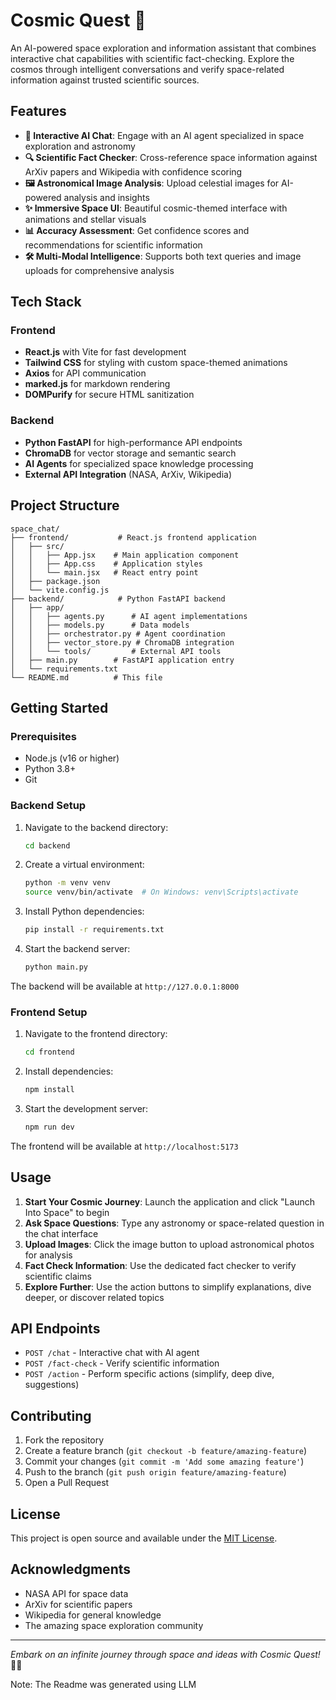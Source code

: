 # Cosmic Quest 🚀

An AI-powered space exploration and information assistant that combines interactive chat capabilities with scientific fact-checking. Explore the cosmos through intelligent conversations and verify space-related information against trusted scientific sources.

## Features

- **🌌 Interactive AI Chat**: Engage with an AI agent specialized in space exploration and astronomy
- **🔍 Scientific Fact Checker**: Cross-reference space information against ArXiv papers and Wikipedia with confidence scoring
- **🖼️ Astronomical Image Analysis**: Upload celestial images for AI-powered analysis and insights
- **✨ Immersive Space UI**: Beautiful cosmic-themed interface with animations and stellar visuals
- **📊 Accuracy Assessment**: Get confidence scores and recommendations for scientific information
- **🛠️ Multi-Modal Intelligence**: Supports both text queries and image uploads for comprehensive analysis

## Tech Stack

### Frontend
- **React.js** with Vite for fast development
- **Tailwind CSS** for styling with custom space-themed animations
- **Axios** for API communication
- **marked.js** for markdown rendering
- **DOMPurify** for secure HTML sanitization

### Backend
- **Python FastAPI** for high-performance API endpoints
- **ChromaDB** for vector storage and semantic search
- **AI Agents** for specialized space knowledge processing
- **External API Integration** (NASA, ArXiv, Wikipedia)

## Project Structure

```
space_chat/
├── frontend/           # React.js frontend application
│   ├── src/
│   │   ├── App.jsx    # Main application component
│   │   ├── App.css    # Application styles
│   │   └── main.jsx   # React entry point
│   ├── package.json
│   └── vite.config.js
├── backend/            # Python FastAPI backend
│   ├── app/
│   │   ├── agents.py      # AI agent implementations
│   │   ├── models.py      # Data models
│   │   ├── orchestrator.py # Agent coordination
│   │   ├── vector_store.py # ChromaDB integration
│   │   └── tools/         # External API tools
│   ├── main.py        # FastAPI application entry
│   └── requirements.txt
└── README.md          # This file
```

## Getting Started

### Prerequisites
- Node.js (v16 or higher)
- Python 3.8+
- Git

### Backend Setup

1. Navigate to the backend directory:
   ```bash
   cd backend
   ```

2. Create a virtual environment:
   ```bash
   python -m venv venv
   source venv/bin/activate  # On Windows: venv\Scripts\activate
   ```

3. Install Python dependencies:
   ```bash
   pip install -r requirements.txt
   ```

4. Start the backend server:
   ```bash
   python main.py
   ```

The backend will be available at `http://127.0.0.1:8000`

### Frontend Setup

1. Navigate to the frontend directory:
   ```bash
   cd frontend
   ```

2. Install dependencies:
   ```bash
   npm install
   ```

3. Start the development server:
   ```bash
   npm run dev
   ```

The frontend will be available at `http://localhost:5173`

## Usage

1. **Start Your Cosmic Journey**: Launch the application and click "Launch Into Space" to begin
2. **Ask Space Questions**: Type any astronomy or space-related question in the chat interface
3. **Upload Images**: Click the image button to upload astronomical photos for analysis
4. **Fact Check Information**: Use the dedicated fact checker to verify scientific claims
5. **Explore Further**: Use the action buttons to simplify explanations, dive deeper, or discover related topics

## API Endpoints

- `POST /chat` - Interactive chat with AI agent
- `POST /fact-check` - Verify scientific information
- `POST /action` - Perform specific actions (simplify, deep dive, suggestions)

## Contributing

1. Fork the repository
2. Create a feature branch (`git checkout -b feature/amazing-feature`)
3. Commit your changes (`git commit -m 'Add some amazing feature'`)
4. Push to the branch (`git push origin feature/amazing-feature`)
5. Open a Pull Request

## License

This project is open source and available under the [MIT License](LICENSE).

## Acknowledgments

- NASA API for space data
- ArXiv for scientific papers
- Wikipedia for general knowledge
- The amazing space exploration community

---

*Embark on an infinite journey through space and ideas with Cosmic Quest!* 🌌✨


Note: The Readme was generated using LLM
